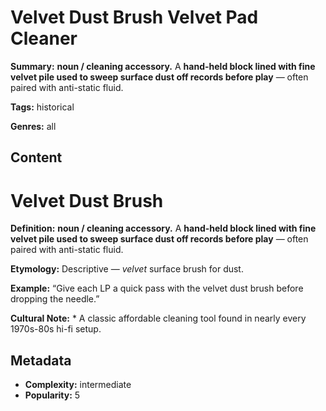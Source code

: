 # Velvet Dust Brush Velvet Pad Cleaner

**Summary:** **noun / cleaning accessory.** A **hand-held block lined with fine velvet pile used to sweep surface dust off records before play** — often paired with anti-static fluid.

**Tags:** historical

**Genres:** all

## Content

# Velvet Dust Brush

**Definition:** **noun / cleaning accessory.** A **hand-held block lined with fine velvet pile used to sweep surface dust off records before play** — often paired with anti-static fluid.

**Etymology:** Descriptive — *velvet* surface brush for dust.

**Example:** “Give each LP a quick pass with the velvet dust brush before dropping the needle.”

**Cultural Note:** * A classic affordable cleaning tool found in nearly every 1970s-80s hi-fi setup.

## Metadata

- **Complexity:** intermediate
- **Popularity:** 5
